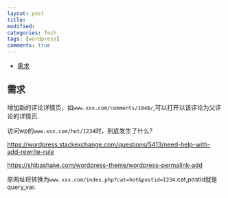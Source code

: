```yaml
---
layout: post
title:
modified:
categories: Tech
tags: [wordpress]
comments: true
---
```

<!-- TOC -->

- [需求](#需求)

<!-- /TOC -->

## 需求

增加新的评论详情页，如`www.xxx.com/comments/1048/`,可以打开以该评论为父评论的详情页.

访问wp的`www.xxx.com/hot/1234`时，到底发生了什么?

<https://wordpress.stackexchange.com/questions/5413/need-help-with-add-rewrite-rule>

<https://shibashake.com/wordpress-theme/wordpress-permalink-add>


原网址将转换为`www.xxx.com/index.php?cat=hot&postid=1234`.cat,postid就是query_var.




